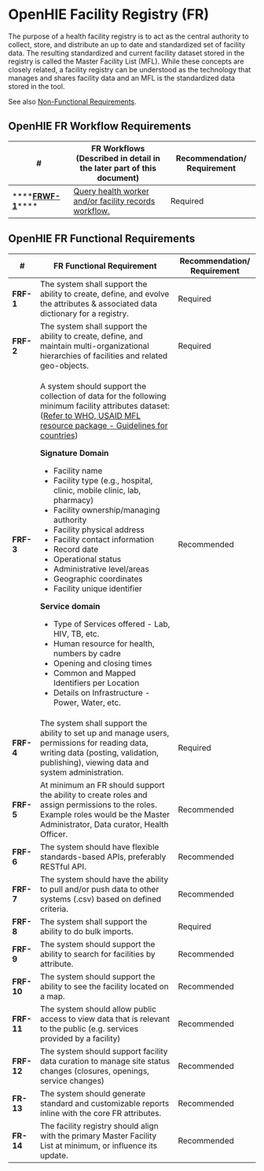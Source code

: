# OpenHIE Facility Registry (FR)

The purpose of a health facility registry is to act as the central authority to collect, store, and distribute an up to date and standardized set of facility data. The resulting standardized and current facility dataset stored in the registry is called the Master Facility List (MFL). While these concepts are closely related, a facility registry can be understood as the technology that manages and shares facility data and an MFL is the standardized data stored in the tool.

See also [Non-Functional Requirements](non-functional-requirements.md).

## **OpenHIE FR Workflow Requirements**

| #                                                                                                                             | **FR Workflows (Described in detail in the later part of this document)**                                                                                | **Recommendation/ Requirement** |
| ----------------------------------------------------------------------------------------------------------------------------- | -------------------------------------------------------------------------------------------------------------------------------------------------------- | ------------------------------- |
| \*\*\*\*[**FRWF-1**](../introduction/care-services-discovery/query-health-worker-and-or-facility-records-workflow.md)\*\*\*\* | [Query health worker and/or facility records workflow.](../introduction/care-services-discovery/query-health-worker-and-or-facility-records-workflow.md) | Required                        |

## OpenHIE FR Functional Requirements

| **#**      | **FR Functional Requirement**                                                                                                                                                                                                                                                                                                                                                                                                                                                                                                                                                                                                                                                                                                                                                                                                                                                                                                                                                                           | **Recommendation/ Requirement** |
| ---------- | ------------------------------------------------------------------------------------------------------------------------------------------------------------------------------------------------------------------------------------------------------------------------------------------------------------------------------------------------------------------------------------------------------------------------------------------------------------------------------------------------------------------------------------------------------------------------------------------------------------------------------------------------------------------------------------------------------------------------------------------------------------------------------------------------------------------------------------------------------------------------------------------------------------------------------------------------------------------------------------------------------- | ------------------------------- |
| **FRF-1**  | The system shall support the ability to create, define, and evolve the attributes & associated data dictionary for a registry.                                                                                                                                                                                                                                                                                                                                                                                                                                                                                                                                                                                                                                                                                                                                                                                                                                                                          | Required                        |
| **FRF-2**  | The system shall support the ability to create, define, and maintain multi-organizational hierarchies of facilities and related geo-objects.                                                                                                                                                                                                                                                                                                                                                                                                                                                                                                                                                                                                                                                                                                                                                                                                                                                            | Required                        |
| **FRF-3**  | <p>A system should support the collection of data for the following minimum facility attributes dataset: (<a href="https://www.who.int/healthinfo/MFL_Resource_Package_Jan2018.pdf?ua=1">Refer to WHO, USAID MFL resource package - Guidelines for countries</a>)</p><p><strong>Signature Domain</strong></p><ul><li>Facility name</li><li>Facility type (e.g., hospital, clinic, mobile clinic, lab, pharmacy)</li><li>Facility ownership/managing authority</li><li>Facility physical address</li><li>Facility contact information</li><li>Record date</li><li>Operational status</li><li>Administrative level/areas</li><li>Geographic coordinates</li><li>Facility unique identifier</li></ul><p><strong>Service domain</strong></p><ul><li>Type of Services offered - Lab, HIV, TB, etc.</li><li>Human resource for health, numbers by cadre</li><li>Opening and closing times</li><li>Common and Mapped Identifiers per Location</li><li>Details on Infrastructure - Power, Water, etc.</li></ul> | Recommended                     |
| **FRF-4**  | The system shall support the ability to set up and manage users, permissions for reading data, writing data (posting, validation, publishing), viewing data and system administration.                                                                                                                                                                                                                                                                                                                                                                                                                                                                                                                                                                                                                                                                                                                                                                                                                  | Required                        |
| **FRF-5**  | At minimum an FR should support the ability to create roles and assign permissions to the roles. Example roles would be the Master Administrator, Data curator, Health Officer.                                                                                                                                                                                                                                                                                                                                                                                                                                                                                                                                                                                                                                                                                                                                                                                                                         | Recommended                     |
| **FRF-6**  | The system should have flexible standards-based APIs, preferably RESTful API.                                                                                                                                                                                                                                                                                                                                                                                                                                                                                                                                                                                                                                                                                                                                                                                                                                                                                                                           | Recommended                     |
| **FRF-7**  | The system should have the ability to pull and/or push data to other systems (.csv) based on defined criteria.                                                                                                                                                                                                                                                                                                                                                                                                                                                                                                                                                                                                                                                                                                                                                                                                                                                                                          | Recommended                     |
| **FRF-8**  | The system shall support the ability to do bulk imports.                                                                                                                                                                                                                                                                                                                                                                                                                                                                                                                                                                                                                                                                                                                                                                                                                                                                                                                                                | Required                        |
| **FRF-9**  | The system should support the ability to search for facilities by attribute.                                                                                                                                                                                                                                                                                                                                                                                                                                                                                                                                                                                                                                                                                                                                                                                                                                                                                                                            | Recommended                     |
| **FRF-10** | The system should support the ability to see the facility located on a map.                                                                                                                                                                                                                                                                                                                                                                                                                                                                                                                                                                                                                                                                                                                                                                                                                                                                                                                             | Recommended                     |
| **FRF-11** | The system should allow public access to view data that is relevant to the public (e.g. services provided by a facility)                                                                                                                                                                                                                                                                                                                                                                                                                                                                                                                                                                                                                                                                                                                                                                                                                                                                                | Recommended                     |
| **FRF-12** | The system should support facility data curation to manage site status changes (closures, openings, service changes)                                                                                                                                                                                                                                                                                                                                                                                                                                                                                                                                                                                                                                                                                                                                                                                                                                                                                    | Recommended                     |
| **FR-13**  | The system should generate standard and customizable reports inline with the core FR attributes.                                                                                                                                                                                                                                                                                                                                                                                                                                                                                                                                                                                                                                                                                                                                                                                                                                                                                                        | Recommended                     |
| **FR-14**  | The facility registry should align with the primary Master Facility List at minimum, or influence its update.                                                                                                                                                                                                                                                                                                                                                                                                                                                                                                                                                                                                                                                                                                                                                                                                                                                                                           | Recommended                     |
